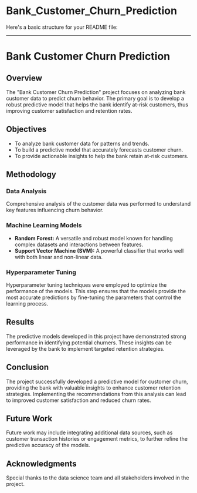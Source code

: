# Bank_Customer_Churn_Prediction
Here's a basic structure for your README file:

---

# Bank Customer Churn Prediction

## Overview

The "Bank Customer Churn Prediction" project focuses on analyzing bank customer data to predict churn behavior. The primary goal is to develop a robust predictive model that helps the bank identify at-risk customers, thus improving customer satisfaction and retention rates.

## Objectives

- To analyze bank customer data for patterns and trends.
- To build a predictive model that accurately forecasts customer churn.
- To provide actionable insights to help the bank retain at-risk customers.

## Methodology

### Data Analysis

Comprehensive analysis of the customer data was performed to understand key features influencing churn behavior.

### Machine Learning Models

- **Random Forest:** A versatile and robust model known for handling complex datasets and interactions between features.
- **Support Vector Machine (SVM):** A powerful classifier that works well with both linear and non-linear data.

### Hyperparameter Tuning

Hyperparameter tuning techniques were employed to optimize the performance of the models. This step ensures that the models provide the most accurate predictions by fine-tuning the parameters that control the learning process.

## Results

The predictive models developed in this project have demonstrated strong performance in identifying potential churners. These insights can be leveraged by the bank to implement targeted retention strategies.

## Conclusion

The project successfully developed a predictive model for customer churn, providing the bank with valuable insights to enhance customer retention strategies. Implementing the recommendations from this analysis can lead to improved customer satisfaction and reduced churn rates.

## Future Work

Future work may include integrating additional data sources, such as customer transaction histories or engagement metrics, to further refine the predictive accuracy of the models.

## Acknowledgments

Special thanks to the data science team and all stakeholders involved in the project.
